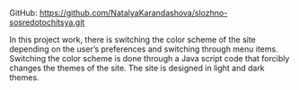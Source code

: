 GitHub: https://github.com/NatalyaKarandashova/slozhno-sosredotochitsya.git 

In this project work, there is switching the color scheme of the site depending on the user’s preferences and switching through menu items. 
Switching the color scheme is done through a Java script code that forcibly changes the themes of the site.
The site is designed in light and dark themes.